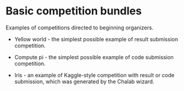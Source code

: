 Basic competition bundles
=========================

Examples of competitions directed to beginning organizers.

* Yellow world - the simplest possible example of result submission competition.

* Compute pi - the simplest possible example of code submission competition.

* Iris - an example of Kaggle-style competition with result or code submission, which was generated by the Chalab wizard.


